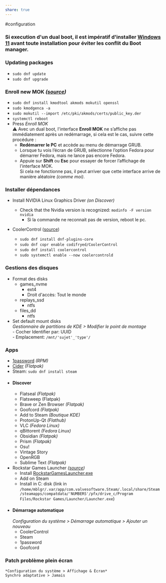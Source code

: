 ```yaml
---
share: true
---
```

#configuration   
  
### **Si execution d'un dual boot, il est impératif d'installer [Windows 11](./Windows%2011.md) avant toute installation pour éviter les conflit du Boot manager.**  
### Updating packages  
- `sudo dnf update`  
- `sudo dnf upgrade`  
### Enroll new MOK *([source](https://www.youtube.com/watch?v=k5uxX2U3tYE))*  
- `sudo dnf install kmodtool akmods mokutil openssl`  
- `sudo kmodgenca -a`  
- `sudo mokutil --import /etc/pki/akmods/certs/public_key.der`  
- `systemctl reboot`  
- Press *Enroll MOK*  
	⚠️ Avec un dual boot, l'interface **Enroll MOK** ne s’affiche pas immédiatement après un redémarrage, si cela est le cas, suivre cette procédure :  
	- **Redémarrer le PC** et accède au menu de démarrage GRUB.  
	-  Lorsque tu vois l’écran de GRUB, sélectionne l’option Fedora pour démarrer Fedora, mais ne lance pas encore Fedora.  
	- Appuie sur **Shift** ou **Esc** pour essayer de forcer l’affichage de l’interface MOK.  
	Si cela ne fonctionne pas, il peut arriver que cette interface arrive de manière aléatoire *(comme moi)*.  
### Installer dépendances  
- Install NVIDIA Linux Graphics Driver *(on Discover)*  
	- Check that the Nvidia version is recognized: `modinfo -F version nvidia`  
		- Si la commande ne reconnait pas de version, reboot le pc.  
  
- CoolerControl ([source](https://gitlab.com/coolercontrol/coolercontrol#fedora))  
	- `sudo dnf install dnf-plugins-core`  
	- `sudo dnf copr enable codifryed/CoolerControl`  
	- `sudo dnf install coolercontrol`  
	- `sudo systemctl enable --now coolercontrold`  
### Gestions des disques  
- Format des disks  
	- games_nvme  
		- ext4  
		- Droit d'accès: Tout le monde  
	- replays_ssd  
		- ntfs  
	- files_dd  
		- ntfs  
- Set default mount disks  
	*Gestionnaire de partitions de KDE > Modifier le point de montage*  
		- Cocher Identifier par: UUID  
		- Emplacement: `/mnt/'sujet'_'type'/`  
### Apps  
- [1password](https://1password.com/fr/downloads/linux) *(RPM)*  
- [Cider](https://itch.io/my-collections ) *(Flatpak)*  
- Steam: `sudo dnf install steam`  
- #### Discover  
	- Flatseal *(Flatpak)*  
	- Flatsweep (Flatpak)  
	- Brave or Zen Browser *(Flatpak)*  
	- Goofcord *(Flatpak)*  
	- Add to Steam *(Boutique KDE)*  
	- ProtonUp-Qt *(Flathub)*  
	- VLC *(Fedora Linux)*  
	- qBittorent *(Fedora Linux)*  
	- Obsidian *(Flatpak)*  
	- Prism *(Flatpak)*  
	- Osu!  
	- Vintage Story  
	- OpenRGB  
	- Sublime Text *(Flatpak)*  
- Rockstar Games Launcher *([source](https://www.youtube.com/watch?v=ZQ5ct-WqN2Y&t=175s))*  
	- Install [RockstarGamesLauncher.exe](https://socialclub.rockstargames.com/rockstar-games-launcher)  
	- Add on Steam  
	- Install in C: disk (link in `/home/mblgr/.var/app/com.valvesoftware.Steam/.local/share/Steam/steamapps/compatdata/'NUMBERS'/pfx/drive_c/Program Files/Rockstar Games/Launcher/Launcher.exe`)  
- #### Démarrage automatique  
	*Configuration du système > Démarrage automatique > Ajouter un nouveau*  
	- CoolerControl  
	- Steam  
	- 1password  
	- Goofcord  
### Patch problème plein écran  
	*Configuration du système > Affichage & Écran*  
	Synchro adaptative > Jamais